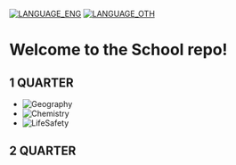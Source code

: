 [![LANGUAGE_ENG](https://img.shields.io/badge/-English-088?style=flat-square)](README.md) [![LANGUAGE_OTH](https://img.shields.io/badge/Google-translate-0?style=flat-square&logo=google&color=orange&labelColor=blue&logoColor=black)](https://github-com.translate.goog/THEBIGMISHA/School/?_x_tr_sl=en&_x_tr_tl=ru&_x_tr_hl=ru&_x_tr_pto=wapp)
# Welcome to the School repo!
## 1 QUARTER
  - ![Geography](src/1/Geography)
  - ![Chemistry](src/1/Chemistry)
  - ![LifeSafety](src/1/LifeSafety)
## 2 QUARTER
